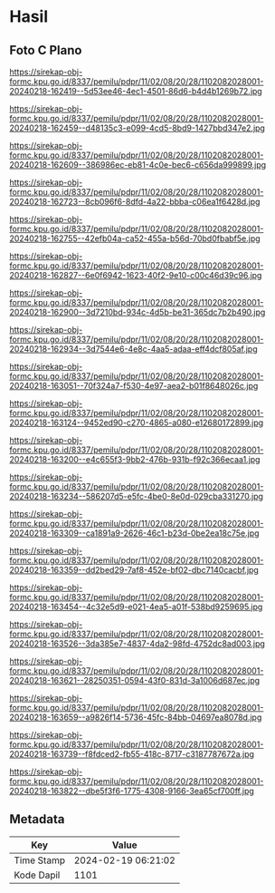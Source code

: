 # Hasil

## Foto C Plano

https://sirekap-obj-formc.kpu.go.id/8337/pemilu/pdpr/11/02/08/20/28/1102082028001-20240218-162419--5d53ee46-4ec1-4501-86d6-b4d4b1269b72.jpg

https://sirekap-obj-formc.kpu.go.id/8337/pemilu/pdpr/11/02/08/20/28/1102082028001-20240218-162459--d48135c3-e099-4cd5-8bd9-1427bbd347e2.jpg

https://sirekap-obj-formc.kpu.go.id/8337/pemilu/pdpr/11/02/08/20/28/1102082028001-20240218-162609--386986ec-eb81-4c0e-bec6-c656da999899.jpg

https://sirekap-obj-formc.kpu.go.id/8337/pemilu/pdpr/11/02/08/20/28/1102082028001-20240218-162723--8cb096f6-8dfd-4a22-bbba-c06ea1f6428d.jpg

https://sirekap-obj-formc.kpu.go.id/8337/pemilu/pdpr/11/02/08/20/28/1102082028001-20240218-162755--42efb04a-ca52-455a-b56d-70bd0fbabf5e.jpg

https://sirekap-obj-formc.kpu.go.id/8337/pemilu/pdpr/11/02/08/20/28/1102082028001-20240218-162827--6e0f6942-1623-40f2-9e10-c00c46d39c96.jpg

https://sirekap-obj-formc.kpu.go.id/8337/pemilu/pdpr/11/02/08/20/28/1102082028001-20240218-162900--3d7210bd-934c-4d5b-be31-365dc7b2b490.jpg

https://sirekap-obj-formc.kpu.go.id/8337/pemilu/pdpr/11/02/08/20/28/1102082028001-20240218-162934--3d7544e6-4e8c-4aa5-adaa-eff4dcf805af.jpg

https://sirekap-obj-formc.kpu.go.id/8337/pemilu/pdpr/11/02/08/20/28/1102082028001-20240218-163051--70f324a7-f530-4e97-aea2-b01f8648026c.jpg

https://sirekap-obj-formc.kpu.go.id/8337/pemilu/pdpr/11/02/08/20/28/1102082028001-20240218-163124--9452ed90-c270-4865-a080-e12680172899.jpg

https://sirekap-obj-formc.kpu.go.id/8337/pemilu/pdpr/11/02/08/20/28/1102082028001-20240218-163200--e4c655f3-9bb2-476b-931b-f92c366ecaa1.jpg

https://sirekap-obj-formc.kpu.go.id/8337/pemilu/pdpr/11/02/08/20/28/1102082028001-20240218-163234--586207d5-e5fc-4be0-8e0d-029cba331270.jpg

https://sirekap-obj-formc.kpu.go.id/8337/pemilu/pdpr/11/02/08/20/28/1102082028001-20240218-163309--ca1891a9-2626-46c1-b23d-0be2ea18c75e.jpg

https://sirekap-obj-formc.kpu.go.id/8337/pemilu/pdpr/11/02/08/20/28/1102082028001-20240218-163359--dd2bed29-7af8-452e-bf02-dbc7140cacbf.jpg

https://sirekap-obj-formc.kpu.go.id/8337/pemilu/pdpr/11/02/08/20/28/1102082028001-20240218-163454--4c32e5d9-e021-4ea5-a01f-538bd9259695.jpg

https://sirekap-obj-formc.kpu.go.id/8337/pemilu/pdpr/11/02/08/20/28/1102082028001-20240218-163526--3da385e7-4837-4da2-98fd-4752dc8ad003.jpg

https://sirekap-obj-formc.kpu.go.id/8337/pemilu/pdpr/11/02/08/20/28/1102082028001-20240218-163621--28250351-0594-43f0-831d-3a1006d687ec.jpg

https://sirekap-obj-formc.kpu.go.id/8337/pemilu/pdpr/11/02/08/20/28/1102082028001-20240218-163659--a9826f14-5736-45fc-84bb-04697ea8078d.jpg

https://sirekap-obj-formc.kpu.go.id/8337/pemilu/pdpr/11/02/08/20/28/1102082028001-20240218-163739--f8fdced2-fb55-418c-8717-c3187787672a.jpg

https://sirekap-obj-formc.kpu.go.id/8337/pemilu/pdpr/11/02/08/20/28/1102082028001-20240218-163822--dbe5f3f6-1775-4308-9166-3ea65cf700ff.jpg


## Metadata

| Key        | Value               |
| ---------- | ------------------- |
| Time Stamp | 2024-02-19 06:21:02 |
| Kode Dapil | 1101                |



